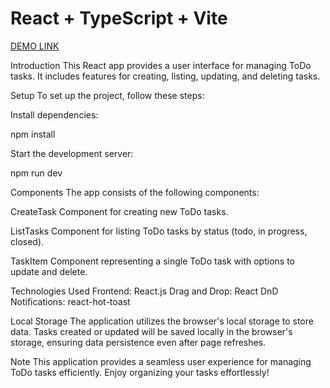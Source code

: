 # React + TypeScript + Vite

[DEMO LINK](https://oksana-kyryienko.github.io/todo_drag_and_drop/)

Introduction
This React app provides a user interface for managing ToDo tasks. 
It includes features for creating, listing, updating, and deleting tasks.

Setup
To set up the project, follow these steps:

Install dependencies:

npm install

Start the development server:

npm run dev

Components
The app consists of the following components:

CreateTask
Component for creating new ToDo tasks.

ListTasks
Component for listing ToDo tasks by status (todo, in progress, closed).

TaskItem
Component representing a single ToDo task with options to update and delete.

Technologies Used
Frontend: React.js
Drag and Drop: React DnD
Notifications: react-hot-toast

Local Storage
The application utilizes the browser's local storage to store data. Tasks created or updated will be saved locally in the browser's storage, ensuring data persistence even after page refreshes.

Note
This application provides a seamless user experience for managing ToDo tasks efficiently. Enjoy organizing your tasks effortlessly!